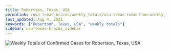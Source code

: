 ```yaml
---
title: Robertson, Texas, USA
permalink: /usa-texas-brazos/weekly_totals/usa-texas-robertson-weekly_totals.html
last_updated: Aug 4, 2021
keywords: ["Robertson, Texas, USA", "weekly totals"]
sidebar: usa-texas-brazos_sidebar
---
```


![Weekly Totals of Confirmed Cases for Robertson, Texas, USA](/covid_tracker/images/graphs/usa-texas-robertson-weekly_totals_graph.png)
